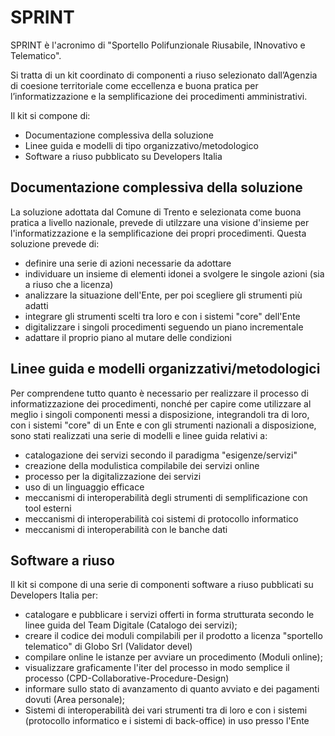 # SPRINT
SPRINT è l'acronimo di "Sportello Polifunzionale Riusabile, INnovativo e Telematico". 

Si tratta di un kit coordinato di componenti a riuso selezionato dall’Agenzia di coesione territoriale come eccellenza e buona pratica per l’informatizzazione e la semplificazione dei procedimenti amministrativi.

Il kit si compone di:
- Documentazione complessiva della soluzione
- Linee guida e modelli di tipo organizzativo/metodologico 
- Software a riuso pubblicato su Developers Italia

## Documentazione complessiva della soluzione
La soluzione adottata dal Comune di Trento e selezionata come buona pratica a livello nazionale, prevede di utilzzare una visione d'insieme per l'informatizzazione e la semplificazione dei propri procedimenti.
Questa soluzione prevede di:
 - definire una serie di azioni necessarie da adottare
 - individuare un insieme di elementi idonei a svolgere le singole azioni (sia a riuso che a licenza)
 - analizzare la situazione dell'Ente, per poi scegliere gli strumenti più adatti
 - integrare gli strumenti scelti tra loro e con i sistemi "core" dell'Ente
 - digitalizzare i singoli procedimenti seguendo un piano incrementale
 - adattare il proprio piano al mutare delle condizioni


## Linee guida e modelli organizzativi/metodologici
Per comprendene tutto quanto è necessario per realizzare il processo di informatizzazione dei procedimenti, nonché per capire come utilizzare al meglio i singoli componenti messi a disposizione, integrandoli tra di loro, con i sistemi "core" di un Ente e con gli strumenti nazionali a disposizione, sono stati realizzati una serie di modelli e linee guida relativi a:
 - catalogazione dei servizi secondo il paradigma "esigenze/servizi"
 - creazione della modulistica compilabile dei servizi online
 - processo per la digitalizzazione dei servizi
 - uso di un linguaggio efficace
 - meccanismi di interoperabilità degli strumenti di semplificazione con tool esterni
 - meccanismi di interoperabilità coi sistemi di protocollo informatico
 - meccanismi di interoperabilità con le banche dati

## Software a riuso 
Il kit si compone di una serie di componenti software a riuso pubblicati su Developers Italia per: 
 - catalogare e pubblicare i servizi offerti in forma strutturata secondo le linee guida del Team Digitale (Catalogo dei servizi); 
 - creare il codice dei moduli compilabili per il prodotto a licenza "sportello telematico" di Globo Srl (Validator devel)
 - compilare online le istanze per avviare un procedimento (Moduli online); 
 - visualizzare graficamente l'iter del processo in modo semplice il processo (CPD-Collaborative-Procedure-Design) 
 - informare sullo stato di avanzamento di quanto avviato e dei pagamenti dovuti (Area personale);
 - Sistemi di interoperabilità dei vari strumenti tra di loro e con i sistemi (protocollo informatico e i sistemi di back-office) in uso presso l'Ente 
 
